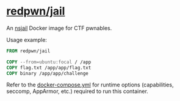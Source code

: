 # [redpwn/jail](https://hub.docker.com/r/redpwn/jail)

An [nsjail](https://nsjail.dev/) Docker image for CTF pwnables.

Usage example:

```dockerfile
FROM redpwn/jail

COPY --from=ubuntu:focal / /app
COPY flag.txt /app/app/flag.txt
COPY binary /app/app/challenge
```

Refer to the [docker-compose.yml](https://github.com/redpwn/jail/blob/master/docker-compose.yml)
for runtime options (capabilities, seccomp, AppArmor, etc.) required to run
this container.
